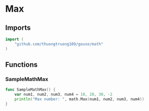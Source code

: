 # Max

## Imports

```go
import (
	"github.com/thuongtruong109/gouse/math"
)
```
## Functions


### SampleMathMax

```go
func SampleMathMax() {
	var num1, num2, num3, num4 = 10, 20, 30, -2
	println("Max number: ", math.Max(num1, num2, num3, num4))
}
```
